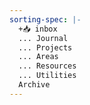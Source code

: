 ```yaml
---
sorting-spec: |-
  +📥 inbox
  ... Journal
  ... Projects
  ... Areas
  ... Resources
  ... Utilities
  Archive
---
```

